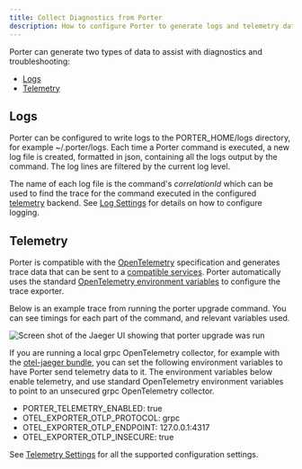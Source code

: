 ```yaml
---
title: Collect Diagnostics from Porter
description: How to configure Porter to generate logs and telemetry data for diagnostic purposes
---
```


Porter can generate two types of data to assist with diagnostics and troubleshooting:

* [Logs](#logs)
* [Telemetry](#telemetry)

## Logs

Porter can be configured to write logs to the PORTER_HOME/logs directory, for example ~/.porter/logs.
Each time a Porter command is executed, a new log file is created, formatted in json, containing all the logs output by the command.
The log lines are filtered by the current log level.

The name of each log file is the command's _correlationId_ which can be used to find the trace for the command executed in the configured [telemetry](#telemetry) backend.
See [Log Settings] for details on how to configure logging.

## Telemetry

Porter is compatible with the [OpenTelemetry] specification and generates trace data that can be sent to a [compatible services][compat].
Porter automatically uses the standard [OpenTelemetry environment variables] to configure the trace exporter.

Below is an example trace from running the porter upgrade command. You can see timings for each part of the command, and relevant variables used.

![Screen shot of the Jaeger UI showing that porter upgrade was run](../jaeger-trace-example.png)

If you are running a local grpc OpenTelemetry collector, for example with the [otel-jaeger bundle], you can set the following environment variables to have Porter send telemetry data to it. 
The environment variables below enable telemetry, and use standard OpenTelemetry environment variables to point to an unsecured grpc OpenTelemetry collector.

* PORTER_TELEMETRY_ENABLED: true
* OTEL_EXPORTER_OTLP_PROTOCOL: grpc
* OTEL_EXPORTER_OTLP_ENDPOINT: 127.0.0.1:4317
* OTEL_EXPORTER_OTLP_INSECURE: true

See [Telemetry Settings][telemetry] for all the supported configuration settings.

[compat]: https://opentelemetry.io/vendors/
[OpenTelemetry environment variables]: https://github.com/open-telemetry/opentelemetry-specification/blob/v1.8.0/specification/protocol/exporter.md
[telemetry]: /configuration/#telemetry
[Log Settings]: /configuration/#logs
[OpenTelemetry]: https://opentelemetry.io
[otel-jaeger bundle]: /examples/src/otel-jaeger
